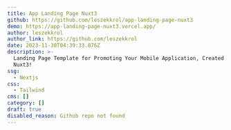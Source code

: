 ```yaml
---
title: App Landing Page Nuxt3
github: https://github.com/leszekkrol/app-landing-page-nuxt3
demo: https://app-landing-page-nuxt3.vercel.app/
author: leszekkrol
author_link: https://github.com/leszekkrol
date: 2023-11-30T04:39:33.876Z
description: >-
  Landing Page Template for Promoting Your Mobile Application, Created Using
  Nuxt3!
ssg:
  - Nextjs
css:
  - Tailwind
cms: []
category: []
draft: true
disabled_reason: Github repo not found
---
```

